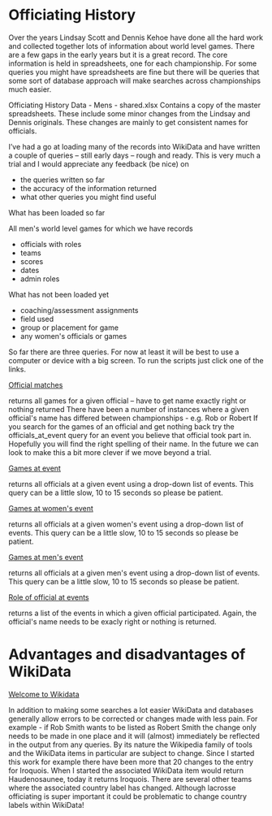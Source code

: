 # Officiating History

Over the years Lindsay Scott and Dennis Kehoe have done all the hard work and collected together lots of information about world level games. There are a few gaps in the early years but it is a great record. The core information is held in spreadsheets, one for each championship. For some queries you might have spreadsheets are fine but there will be queries that some sort of database approach will make searches across championships much easier.

Officiating History Data - Mens - shared.xlsx
Contains a copy of the master spreadsheets. These include some minor changes from the Lindsay and Dennis originals. These changes are mainly to get consistent names for officials.

I’ve had a go at loading many of the records into WikiData and have written a couple of queries – still early days – rough and ready.
This is very much a trial and I would appreciate any feedback (be nice) on 
- the queries written so far
- the accuracy of the information returned
- what other queries you might find useful

What has been loaded so far

All men's world level games for which we have records
- officials with roles
- teams
- scores
- dates
- admin roles

What has not been loaded yet
- coaching/assessment assignments
- field used
- group or placement for game
- any women's officials or games

So far there are three queries. For now at least it will be best to use a computer or device with a big screen. To run the scripts just click one of the links.

[Official matches](officials_v18.html)

returns all games for a given official – have to get name exactly right or nothing returned
There have been a number of instances where a given official's name has differed between championships - e.g. Rob or Robert
If you search for the games of an official and get nothing back try the officials_at_event query for an event you believe that official took part in. Hopefully you will find the right spelling of their name. In the future we can look to make this a bit more clever if we move beyond a trial.


[Games at event](officials_at_events_v2.html)

returns all officials at a given event using a drop-down list of events. This query can be a little slow, 10 to 15 seconds so please be patient.

[Games at women's event](officials_at_women_events_v1.html)

returns all officials at a given women's event using a drop-down list of events. This query can be a little slow, 10 to 15 seconds so please be patient.

[Games at men's event](officials_at_men_events_v2.html)

returns all officials at a given men's event using a drop-down list of events. This query can be a little slow, 10 to 15 seconds so please be patient.

[Role of official at events](officials_roles_v3.html)

returns a list of the events in which a given official participated. Again, the official's name needs to be exacly right or nothing is returned.

# Advantages and disadvantages of WikiData
[Welcome to Wikidata](https://www.wikidata.org/wiki/Wikidata:Main_Page)

In addition to making some searches a lot easier WikiData and databases generally allow errors to be corrected or changes made with less pain. For example - if Rob Smith wants to be listed as Robert Smith the change only needs to be made in one place and it will (almost) immediately be reflected in the output from any queries.
By its nature the Wikipedia family of tools and the WikiData items in particular are subject to change. Since I started this work for example there have been more that 20 changes to the entry for Iroquois. When I started the associated WikiData item would return Haudenosaunee, today it returns Iroquois. There are several other teams where the associated country label has changed. Although lacrosse officiating is super important it could be problematic to change country labels within WikiData!


